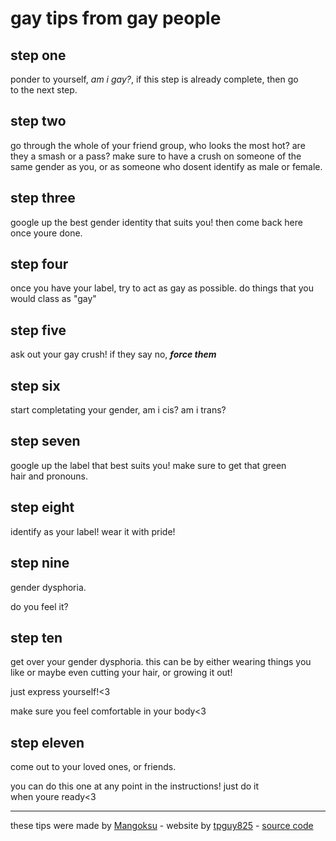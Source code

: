# gay tips from gay people

## step one

ponder to yourself, _am i gay?_, if this step is already complete, then go to the next step.

## step two

go through the whole of your friend group, who looks the most hot? are they a smash or a pass? make sure to have a crush on someone of the same gender as you, or as someone who dosent identify as male or female.

## step three

google up the best gender identity that suits you! then come back here once youre done.

## step four

once you have your label, try to act as gay as possible. do things that you would class as "gay"

## step five

ask out your gay crush! if they say no,
**_force them_**

## step six

start completating your gender, am i cis? am i trans?

## step seven

google up the label that best suits you! make sure to get that green hair and pronouns.

## step eight

identify as your label! wear it with pride!

## step nine

gender dysphoria.

do you feel it?

## step ten

get over your gender dysphoria. this can be by either wearing things you like or maybe even cutting your hair, or growing it out!

just express yourself!<3

make sure you feel comfortable in your body<3

## step eleven

come out to your loved ones, or friends.

you can do this one at any point in the instructions! just do it when youre ready<3

<hr />

these tips were made by [Mangoksu](https://youtube.com/@Mangoksu) - website by [tpguy825](https://tpguy825.cf) - [source code](https://github.com/tpguy825/gaytips)
